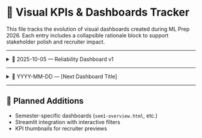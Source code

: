 # 🎯 Visual KPIs & Dashboards Tracker

This file tracks the evolution of visual dashboards created during ML Prep 2026. Each entry includes a collapsible rationale block to support stakeholder polish and recruiter impact.

---

<details>
  <summary>📅 2025-10-05 — Reliability Dashboard v1</summary>

- **Dashboard:** [`dashboard.html`](dashboard.html)
- **Tools:** Seaborn, HTML, Markdown
- **Focus:** Visualizing asset performance and failure trends
- **Rationale:** Stakeholder-facing polish for predictive analytics

</details>

---

<details>
  <summary>📅 YYYY-MM-DD — [Next Dashboard Title]</summary>

- **Dashboard:** `[dashboard-name.html]`
- **Tools:** [e.g., Plotly, Streamlit, Tableau]
- **Focus:** [What the dashboard visualizes — e.g., semester progress, model accuracy]
- **Rationale:** [Why this dashboard matters — recruiter impact, academic alignment]

</details>

---

## 🔮 Planned Additions
- Semester-specific dashboards (`sem1-overview.html`, etc.)
- Streamlit integration with interactive filters
- KPI thumbnails for recruiter previews
